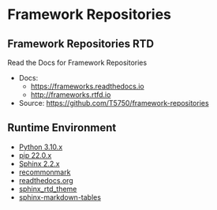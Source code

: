# Framework Repositories

## Framework Repositories RTD
Read the Docs for Framework Repositories
- Docs:
    - https://frameworks.readthedocs.io
    - http://frameworks.rtfd.io
- Source: https://github.com/T5750/framework-repositories

## Runtime Environment
- [Python 3.10.x](https://www.python.org/downloads/)
- [pip 22.0.x](https://github.com/pypa/pip)
- [Sphinx 2.2.x](http://www.sphinx-doc.org/en/master/usage/installation.html)
- [recommonmark](https://github.com/readthedocs/recommonmark)
- [readthedocs.org](https://github.com/readthedocs/readthedocs.org)
- [sphinx_rtd_theme](https://github.com/readthedocs/sphinx_rtd_theme)
- [sphinx-markdown-tables](https://github.com/ryanfox/sphinx-markdown-tables)